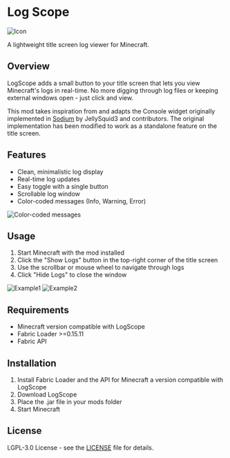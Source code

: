 # Log Scope

![Icon](https://cdn.modrinth.com/data/cached_images/baf9b0c961bc9b84eed82a39e2274a8c09e1c816_0.webp)

A lightweight title screen log viewer for Minecraft.

## Overview
LogScope adds a small button to your title screen that lets you view Minecraft's logs in real-time. No more digging through log files or keeping external windows open - just click and view.

This mod takes inspiration from and adapts the Console widget originally implemented in [Sodium](https://github.com/CaffeineMC/sodium-fabric) by JellySquid3 and contributors. The original implementation has been modified to work as a standalone feature on the title screen.

## Features
- Clean, minimalistic log display
- Real-time log updates
- Easy toggle with a single button
- Scrollable log window
- Color-coded messages (Info, Warning, Error)

![Color-coded messages](https://cdn.modrinth.com/data/cached_images/8ac95412dc34d08edd1f0952c0fd03b677497465.png)

## Usage
1. Start Minecraft with the mod installed
2. Click the "Show Logs" button in the top-right corner of the title screen
3. Use the scrollbar or mouse wheel to navigate through logs
4. Click "Hide Logs" to close the window

![Example1](https://cdn.modrinth.com/data/cached_images/c40ec6aa4479572dfaa19e1d5c70daf231392eec_0.webp)
![Example2](https://cdn.modrinth.com/data/cached_images/9f1aefe424ffe928723fd3ee36d7a23f9357f3af_0.webp)

## Requirements
- Minecraft version compatible with LogScope
- Fabric Loader >=0.15.11
- Fabric API

## Installation
1. Install Fabric Loader and the API for Minecraft a version compatible with LogScope
2. Download LogScope
3. Place the .jar file in your mods folder
4. Start Minecraft

## License
LGPL-3.0 License - see the [LICENSE](https://github.com/tranquil209kid/log-scope/blob/master/LICENSE.txt) file for details.

